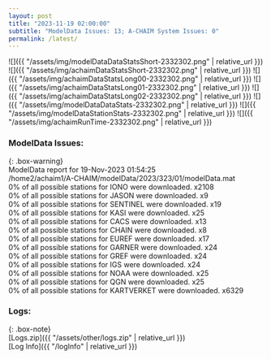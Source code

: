 ```yaml
---
layout: post
title: "2023-11-19 02:00:00"
subtitle: "ModelData Issues: 13; A-CHAIM System Issues: 0"
permalink: /latest/
---
```


![]({{ "/assets/img/modelDataDataStatsShort-2332302.png" | relative_url }})
![]({{ "/assets/img/achaimDataStatsShort-2332302.png" | relative_url }})
![]({{ "/assets/img/achaimDataStatsLong00-2332302.png" | relative_url }})
![]({{ "/assets/img/achaimDataStatsLong01-2332302.png" | relative_url }})
![]({{ "/assets/img/achaimDataStatsLong02-2332302.png" | relative_url }})
![]({{ "/assets/img/modelDataDataStats-2332302.png" | relative_url }})
![]({{ "/assets/img/modelDataStationStats-2332302.png" | relative_url }})
![]({{ "/assets/img/achaimRunTime-2332302.png" | relative_url }})


### ModelData Issues:  
  
{: .box-warning}  
 ModelData report for 19-Nov-2023 01:54:25   
 /home2/achaim1/A-CHAIM/modelData/2023/323/01/modelData.mat   
 0% of all possible stations for IONO were downloaded. x2108   
 0% of all possible stations for JASON were downloaded. x9   
 0% of all possible stations for SENTINEL were downloaded. x19   
 0% of all possible stations for KASI were downloaded. x25   
 0% of all possible stations for CACS were downloaded. x13   
 0% of all possible stations for CHAIN were downloaded. x8   
 0% of all possible stations for EUREF were downloaded. x17   
 0% of all possible stations for GARNER were downloaded. x24   
 0% of all possible stations for GREF were downloaded. x24   
 0% of all possible stations for IGS were downloaded. x24   
 0% of all possible stations for NOAA were downloaded. x25   
 0% of all possible stations for QGN were downloaded. x25   
 0% of all possible stations for KARTVERKET were downloaded. x6329   
  


### Logs:  
  
{: .box-note}  
[Logs.zip]({{ "/assets/other/logs.zip" | relative_url }})  
[Log Info]({{ "/logInfo" | relative_url }})  
